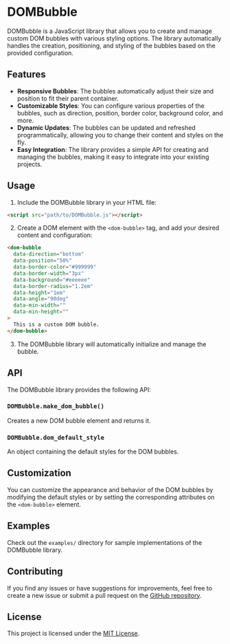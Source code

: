 # DOMBubble

DOMBubble is a JavaScript library that allows you to create and manage custom DOM bubbles with various styling options. The library automatically handles the creation, positioning, and styling of the bubbles based on the provided configuration.

## Features

- **Responsive Bubbles**: The bubbles automatically adjust their size and position to fit their parent container.
- **Customizable Styles**: You can configure various properties of the bubbles, such as direction, position, border color, background color, and more.
- **Dynamic Updates**: The bubbles can be updated and refreshed programmatically, allowing you to change their content and styles on the fly.
- **Easy Integration**: The library provides a simple API for creating and managing the bubbles, making it easy to integrate into your existing projects.

## Usage

1. Include the DOMBubble library in your HTML file:

```html
<script src="path/to/DOMBubble.js"></script>
```

2. Create a DOM element with the `<dom-bubble>` tag, and add your desired content and configuration:

```html
<dom-bubble
  data-direction="bottom"
  data-position="50%"
  data-border-color="#999999"
  data-border-width="3px"
  data-background="#eeeeee"
  data-border-radius="1.2em"
  data-height="1em"
  data-angle="90deg"
  data-min-width=""
  data-min-height=""
>
  This is a custom DOM bubble.
</dom-bubble>
```

3. The DOMBubble library will automatically initialize and manage the bubble.

## API

The DOMBubble library provides the following API:

### `DOMBubble.make_dom_bubble()`

Creates a new DOM bubble element and returns it.

### `DOMBubble.dom_default_style`

An object containing the default styles for the DOM bubbles.

## Customization

You can customize the appearance and behavior of the DOM bubbles by modifying the default styles or by setting the corresponding attributes on the `<dom-bubble>` element.

## Examples

Check out the `examples/` directory for sample implementations of the DOMBubble library.

## Contributing

If you find any issues or have suggestions for improvements, feel free to create a new issue or submit a pull request on the [GitHub repository](https://github.com/your-username/DOMBubble).

## License

This project is licensed under the [MIT License](LICENSE).